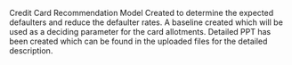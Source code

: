 Credit Card Recommendation Model Created to determine the expected defaulters and reduce the defaulter rates. A baseline 
created which will be used as a deciding parameter for the card allotments. Detailed PPT has been created which can be found in the 
uploaded files for the detailed description.   
